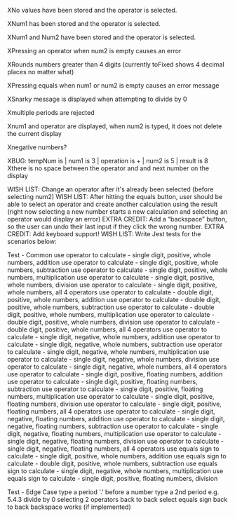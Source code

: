 XNo values have been stored and the operator is selected.

XNum1 has been stored and the operator is selected.

XNum1 and Num2 have been stored and the operator is selected.

XPressing an operator when num2 is empty causes an error

XRounds numbers greater than 4 digits (currently toFixed shows 4 decimal places no matter what)

XPressing equals when num1 or num2 is empty causes an error message

XSnarky message is displayed when attempting to divide by 0

Xmultiple periods are rejected

Xnum1 and operator are displayed, when num2 is typed, it does not delete the current display

Xnegative numbers?

XBUG: tempNum is  | num1 is 3 | operation is + | num2 is 5 | result is 8
Xthere is no space between the operator and and next number on the display

WISH LIST: Change an operator after it's already been selected (before selecting num2)
WISH LIST: After hitting the equals button, user should be able to select an operator and create another calculation using the 
    result (right now selecting a new number starts a new calculation and selecting an operator would display an error)
EXTRA CREDIT: Add a “backspace” button, so the user can undo their last input if they click the wrong number.
EXTRA CREDIT: Add keyboard support!
WISH LIST: Write Jest tests for the scenarios below:



Test - Common
use operator to calculate - single digit, positive, whole numbers, addition
use operator to calculate - single digit, positive, whole numbers, subtraction
use operator to calculate - single digit, positive, whole numbers, multiplication
use operator to calculate - single digit, positive, whole numbers, division
use operator to calculate - single digit, positive, whole numbers, all 4 operators
use operator to calculate - double digit, positive, whole numbers, addition
use operator to calculate - double digit, positive, whole numbers, subtraction
use operator to calculate - double digit, positive, whole numbers, multiplication
use operator to calculate - double digit, positive, whole numbers, division
use operator to calculate - double digit, positive, whole numbers, all 4 operators
use operator to calculate - single digit, negative, whole numbers, addition
use operator to calculate - single digit, negative, whole numbers, subtraction
use operator to calculate - single digit, negative, whole numbers, multiplication
use operator to calculate - single digit, negative, whole numbers, division
use operator to calculate - single digit, negative, whole numbers, all 4 operators
use operator to calculate - single digit, positive, floating numbers, addition
use operator to calculate - single digit, positive, floating numbers, subtraction
use operator to calculate - single digit, positive, floating numbers, multiplication
use operator to calculate - single digit, positive, floating numbers, division
use operator to calculate - single digit, positive, floating numbers, all 4 operators
use operator to calculate - single digit, negative, floating numbers, addition
use operator to calculate - single digit, negative, floating numbers, subtraction
use operator to calculate - single digit, negative, floating numbers, multiplication
use operator to calculate - single digit, negative, floating numbers, division
use operator to calculate - single digit, negative, floating numbers, all 4 operators
use equals sign to calculate - single digit, positive, whole numbers, addition
use equals sign to calculate - double digit, positive, whole numbers, subtraction
use equals sign to calculate - single digit, negative, whole numbers, multiplication
use equals sign to calculate - single digit, positive, floating numbers, division


Test - Edge Case
type a period '.' before a number
type a 2nd period e.g. 5.4.3
divide by 0
selecting 2 operators back to back
select equals sign back to back
backspace works (if implemented)

